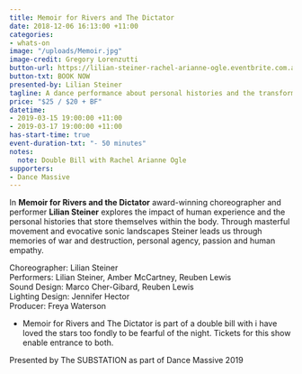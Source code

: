 ```yaml
---
title: Memoir for Rivers and The Dictator
date: 2018-12-06 16:13:00 +11:00
categories:
- whats-on
image: "/uploads/Memoir.jpg"
image-credit: Gregory Lorenzutti
button-url: https://lilian-steiner-rachel-arianne-ogle.eventbrite.com.au
button-txt: BOOK NOW
presented-by: Lilian Steiner
tagline: A dance performance about personal histories and the transformation of memory.
price: "$25 / $20 + BF"
datetime:
- 2019-03-15 19:00:00 +11:00
- 2019-03-17 19:00:00 +11:00
has-start-time: true
event-duration-txt: "- 50 minutes"
notes:
  note: Double Bill with Rachel Arianne Ogle
supporters:
- Dance Massive
---
```


In **Memoir for Rivers and the Dictator** award-winning choreographer and performer **Lilian Steiner** explores the impact of human experience and the personal histories that store themselves within the body. Through masterful movement and evocative sonic landscapes Steiner leads us through memories of war and destruction, personal agency, passion and human empathy.

Choreographer: Lilian Steiner <br>
Performers: Lilian Steiner, Amber McCartney, Reuben Lewis <br>
Sound Design: Marco Cher-Gibard, Reuben Lewis <br>
Lighting Design: Jennifer Hector <br>
Producer: Freya Waterson <br>

* Memoir for Rivers and The Dictator is part of a double bill with i have loved the stars too fondly to be fearful of the night. Tickets for this show enable entrance to both.

Presented by The SUBSTATION as part of Dance Massive 2019